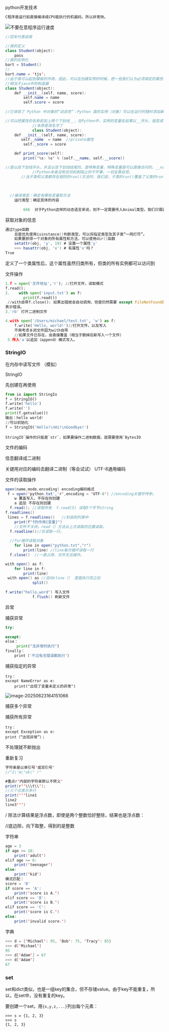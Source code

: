 python开发技术

~~~java
C程序是运行前直接编译成CPU能执行的机器码，所以非常快。
~~~

![不要在意程序运行速度](https://liaoxuefeng.com/books/python/history/dont-care-speed.jpg)

~~~java
//回车代表结束
~~~

~~~java
//类的定义
class Student(object):
	pass
//类的实例化
bart = Student()
//
bart.name = 'tjs';
//由于类可以起到模板的作用，因此，可以在创建实例的时候，把一些我们认为必须绑定的属性强制填写进去。通过定义一个特殊的__init__方法，在创建实例的时候，就把name，score等属性绑上去：
//相当于java中的构造器
class Student(object):
    def __init__(self, name, score):
        self.name = name
        self.score = score
        
//它体现了 Python 中对象的“动态性”：Python 类的实例（对象）可以在运行时随时添加新的属性，而这些属性只属于这个对象自己，不会影响其他同类的对象。

//可以把属性的名称前加上两个下划线__，在Python中，实例的变量名如果以__开头，就变成了一个私有变量（private），只有内部可以访问，外部不能访问
            //本质是改名字了
            class Student(object):
    def __init__(self, name, score):
       self._name  = name  //private属性
		self._score = score

    def print_score(self):
        print('%s: %s' % (self.__name, self.__score))

//是以双下划线开头，并且以双下划线结尾的，是特殊变量，特殊变量是可以直接访问的，__name__
            //Python本身没有任何机制阻止你干坏事，一切全靠自觉。
       //当子类和父类都存在相同的run()方法时，我们说，子类的run()覆盖了父类的run()，在代码运行的时候，总是会调用子类的run()。这样，我们就获得了继承的另一个好处：多态
       
            
            
  //编译类型：确定有哪些变量和方法
    运行类型：确定具体的内容
            
        666  对于Python这样的动态语言来说，则不一定需要传入Animal类型。我们只需要保证传入的对象有一个run()方法就可以了：
~~~

获取对象的信息

~~~java
通过type函数
    总是优先使用isinstance()判断类型，可以将指定类型及其子类“一网打尽”。
    如果要获得一个对象的所有属性和方法，可以使用dir()函数
    setattr(obj, 'y', 19) # 设置一个属性'y'
    >>> hasattr(obj, 'x') # 有属性'x'吗？
True
~~~

定义了一个类属性后，这个属性虽然归类所有，但类的所有实例都可以访问到

文件操作

~~~python
1.f = open('文件地址','r'); //打开文件，读取模式
f.read();  
2.    with open('input.txt') as f:
        print(f.read())
 //with自带f.close(); 如果出错她会自动调用，但是仍然需要 except FileNotFoundError
表示错误。
3.'rb' 打开二进制文件

4.with open('/Users/michael/test.txt', 'w') as f:
    f.write('Hello, world!')//打开文件，以及写入
    不用考虑关闭文件因为with自带
    //如果文件已存在，会直接覆盖（相当于删掉后新写入一个文件）
 5.传入'a'以追加（append）模式写入。
~~~

### StringIO

在内存中读写文件 （模拟）

StringIO

先创建在再使用

~~~python
from io import StringIo
f = StringIO()
f.write('hello')
f.write('')
print(f.getvalue())
输出：hello world!
//可以初始化
f = StringIO('Hello!\nHi!\nGoodbye!')
~~~

```
StringIO`操作的只能是`str`，如果要操作二进制数据，就需要使用`BytesIO
```

 文件的编码

信息翻译成二进制

关键用对应的编码去翻译二进制（等会试试） UTF-8通用编码

文件的读取操作

~~~java
open(name,mode,encoding) encoding编码格式
 f = open('python.txt','r',encoding = 'UTF-8') //encoding关键字传参。
    w 覆盖写入，不存在则创建
    a 追加 不存在则创建
  f.read(); //读取所有  f.read(5) 读取5个字节string
f.readlines()  
 lines = f.readlines()   //封装到列表中
    print(f"f的作用{变量}")
    //文件不关闭，read（）方法从上次读取的位置读取。
  f.readline()//仅读取一行。
    
  //for循环读取对象
    for line in open("python.txt","r")
        print(line) //line每次循环读取一行
  f.close()  //一直占用，文件无法操作。
~~~

~~~java
with open() as f:
	for line in f:
		print(line)
 with open() as //自动close（） 里面执行完之后
            split() 
            
f.write("hello,word") 写入文件
            f.flush() 刷新文件
~~~

异常

捕获异常

~~~python
try:
    
except:
else：
     print("无异常时执行")
finally：
	print（'不过有无错误都执行'）
~~~

捕获指定的异常

~~~
try：
except NameError as e:
	print("出现了变量未定义的异常")
~~~

![image-20250623164151066](C:/Users/86159/AppData/Roaming/Typora/typora-user-images/image-20250623164151066.png)

捕获多个异常

捕获所有异常

~~~：
try：
except Exception as e:
print（“出现异常”）；
~~~

不处理就不断抛出

重新复习

~~~java
字符串是以单引号'或双引号"
//"I\'m\"ok\" !"

#重点r'内部的字符串默认不转义'
print(r''\\\t\\');
//三个点表示多行
print('''line1
line2
line3''')
~~~

/ 除法计算结果是浮点数，即使是两个整数恰好整除，结果也是浮点数：

//底边除，向下取整，得到的是整数

字符串

~~~java
age = 3
if age >= 18:
    print('adult')
elif age >= 6:
    print('teenager')
else:
    print('kid')
模式匹配：
score = 'B'
if score == 'A':
    print('score is A.')
elif score == 'B':
    print('score is B.')
elif score == 'C':
    print('score is C.')
else:
    print('invalid score.')

~~~

字典

~~~java
>>> d = {'Michael': 95, 'Bob': 75, 'Tracy': 85}
>>> d['Michael']
95
>>> d['Adam'] = 67
>>> d['Adam']
67

~~~

### set

set和dict类似，也是一组key的集合，但不存储value。由于key不能重复，所以，在set中，没有重复的key。

要创建一个set，用`{x,y,z,...}`列出每个元素：

```plain
>>> s = {1, 2, 3}
>>> s
{1, 2, 3}
```
